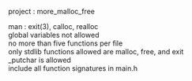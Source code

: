 project : more_malloc_free

man : exit(3), calloc, realloc\
global variables not allowed\
no more than five functions per file\
only stdlib functions allowed are malloc, free, and exit\
\_putchar is allowed\
include all function signatures in main.h
